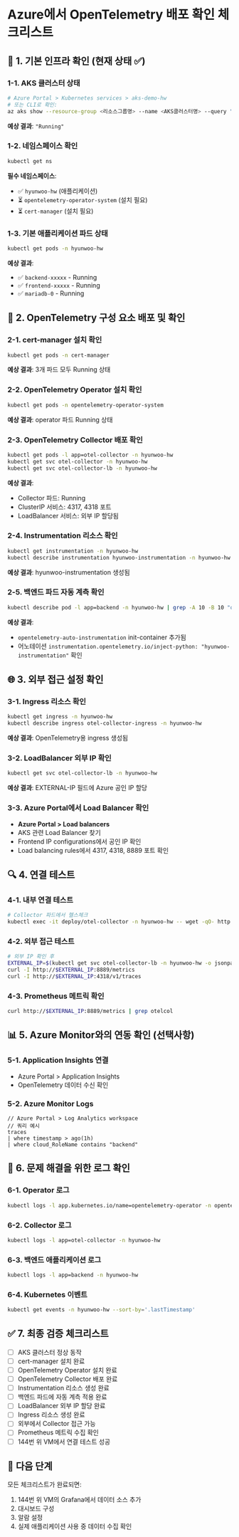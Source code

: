 # Azure에서 OpenTelemetry 배포 확인 체크리스트

## 🎯 1. 기본 인프라 확인 (현재 상태 ✅)

### 1-1. AKS 클러스터 상태
```bash
# Azure Portal > Kubernetes services > aks-demo-hw
# 또는 CLI로 확인:
az aks show --resource-group <리소스그룹명> --name <AKS클러스터명> --query "powerState.code"
```
**예상 결과**: `"Running"`

### 1-2. 네임스페이스 확인
```bash
kubectl get ns
```
**필수 네임스페이스**: 
- ✅ `hyunwoo-hw` (애플리케이션)
- ⏳ `opentelemetry-operator-system` (설치 필요)
- ⏳ `cert-manager` (설치 필요)

### 1-3. 기본 애플리케이션 파드 상태
```bash
kubectl get pods -n hyunwoo-hw
```
**예상 결과**:
- ✅ `backend-xxxxx` - Running
- ✅ `frontend-xxxxx` - Running  
- ✅ `mariadb-0` - Running

## 🔧 2. OpenTelemetry 구성 요소 배포 및 확인

### 2-1. cert-manager 설치 확인
```bash
kubectl get pods -n cert-manager
```
**예상 결과**: 3개 파드 모두 Running 상태

### 2-2. OpenTelemetry Operator 설치 확인
```bash
kubectl get pods -n opentelemetry-operator-system
```
**예상 결과**: operator 파드 Running 상태

### 2-3. OpenTelemetry Collector 배포 확인
```bash
kubectl get pods -l app=otel-collector -n hyunwoo-hw
kubectl get svc otel-collector -n hyunwoo-hw
kubectl get svc otel-collector-lb -n hyunwoo-hw
```
**예상 결과**: 
- Collector 파드: Running
- ClusterIP 서비스: 4317, 4318 포트
- LoadBalancer 서비스: 외부 IP 할당됨

### 2-4. Instrumentation 리소스 확인
```bash
kubectl get instrumentation -n hyunwoo-hw
kubectl describe instrumentation hyunwoo-instrumentation -n hyunwoo-hw
```
**예상 결과**: hyunwoo-instrumentation 생성됨

### 2-5. 백엔드 파드 자동 계측 확인
```bash
kubectl describe pod -l app=backend -n hyunwoo-hw | grep -A 10 -B 10 "opentelemetry"
```
**예상 결과**: 
- `opentelemetry-auto-instrumentation` init-container 추가됨
- 어노테이션 `instrumentation.opentelemetry.io/inject-python: "hyunwoo-instrumentation"` 확인

## 🌐 3. 외부 접근 설정 확인

### 3-1. Ingress 리소스 확인
```bash
kubectl get ingress -n hyunwoo-hw
kubectl describe ingress otel-collector-ingress -n hyunwoo-hw
```
**예상 결과**: OpenTelemetry용 ingress 생성됨

### 3-2. LoadBalancer 외부 IP 확인
```bash
kubectl get svc otel-collector-lb -n hyunwoo-hw
```
**예상 결과**: EXTERNAL-IP 필드에 Azure 공인 IP 할당

### 3-3. Azure Portal에서 Load Balancer 확인
- **Azure Portal > Load balancers**
- AKS 관련 Load Balancer 찾기
- Frontend IP configurations에서 공인 IP 확인
- Load balancing rules에서 4317, 4318, 8889 포트 확인

## 🔍 4. 연결 테스트

### 4-1. 내부 연결 테스트
```bash
# Collector 파드에서 헬스체크
kubectl exec -it deploy/otel-collector -n hyunwoo-hw -- wget -qO- http://localhost:13133
```

### 4-2. 외부 접근 테스트
```bash
# 외부 IP 확인 후
EXTERNAL_IP=$(kubectl get svc otel-collector-lb -n hyunwoo-hw -o jsonpath='{.status.loadBalancer.ingress[0].ip}')
curl -I http://$EXTERNAL_IP:8889/metrics
curl -I http://$EXTERNAL_IP:4318/v1/traces
```

### 4-3. Prometheus 메트릭 확인
```bash
curl http://$EXTERNAL_IP:8889/metrics | grep otelcol
```

## 📊 5. Azure Monitor와의 연동 확인 (선택사항)

### 5-1. Application Insights 연결
- Azure Portal > Application Insights
- OpenTelemetry 데이터 수신 확인

### 5-2. Azure Monitor Logs
```kusto
// Azure Portal > Log Analytics workspace
// 쿼리 예시
traces
| where timestamp > ago(1h)
| where cloud_RoleName contains "backend"
```

## 🚨 6. 문제 해결을 위한 로그 확인

### 6-1. Operator 로그
```bash
kubectl logs -l app.kubernetes.io/name=opentelemetry-operator -n opentelemetry-operator-system
```

### 6-2. Collector 로그
```bash
kubectl logs -l app=otel-collector -n hyunwoo-hw
```

### 6-3. 백엔드 애플리케이션 로그
```bash
kubectl logs -l app=backend -n hyunwoo-hw
```

### 6-4. Kubernetes 이벤트
```bash
kubectl get events -n hyunwoo-hw --sort-by='.lastTimestamp'
```

## ✅ 7. 최종 검증 체크리스트

- [ ] AKS 클러스터 정상 동작
- [ ] cert-manager 설치 완료
- [ ] OpenTelemetry Operator 설치 완료
- [ ] OpenTelemetry Collector 배포 완료
- [ ] Instrumentation 리소스 생성 완료
- [ ] 백엔드 파드에 자동 계측 적용 완료
- [ ] LoadBalancer 외부 IP 할당 완료
- [ ] Ingress 리소스 생성 완료
- [ ] 외부에서 Collector 접근 가능
- [ ] Prometheus 메트릭 수집 확인
- [ ] 144번 위 VM에서 연결 테스트 성공

## 🎯 다음 단계
모든 체크리스트가 완료되면:
1. 144번 위 VM의 Grafana에서 데이터 소스 추가
2. 대시보드 구성
3. 알람 설정
4. 실제 애플리케이션 사용 중 데이터 수집 확인
